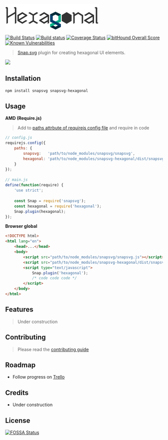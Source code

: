 
<p align="left">
    <a href="https://github.com/jhwohlgemuth/snapsvg-hexagonal"><img width="300px" alt="snapsvg-hexagonal" src="https://raw.githubusercontent.com/jhwohlgemuth/snapsvg-hexagonal/master/media/hexagonal.png"/></a>
</p>

[![Build Status](https://travis-ci.org/jhwohlgemuth/snapsvg-hexagonal.svg?branch=master)](https://travis-ci.org/jhwohlgemuth/snapsvg-hexagonal)
[![Build status](https://ci.appveyor.com/api/projects/status/j2scpcedrevwejvb?svg=true)](https://ci.appveyor.com/project/jhwohlgemuth/snapsvg-hexagonal)
[![Coverage Status](https://coveralls.io/repos/github/jhwohlgemuth/snapsvg-hexagonal/badge.svg?branch=master)](https://coveralls.io/github/jhwohlgemuth/snapsvg-hexagonal?branch=master)
[![bitHound Overall Score](https://www.bithound.io/github/jhwohlgemuth/snapsvg-hexagonal/badges/score.svg)](https://www.bithound.io/github/jhwohlgemuth/snapsvg-hexagonal)
[![Known Vulnerabilities](https://snyk.io/test/github/jhwohlgemuth/snapsvg-hexagonal/badge.svg)](https://snyk.io/test/github/jhwohlgemuth/snapsvg-hexagonal)

> [Snap.svg](http://snapsvg.io/) plugin for creating hexagonal UI elements.

<p align="left">
    <a href="https://github.com/jhwohlgemuth/snapsvg-hexagonal">
<img src="https://media.giphy.com/media/3o6vY7j5XZ5b2lOWys/giphy.gif"/></a>
</p>

Installation
------------

```bash
npm install snapsvg snapsvg-hexagonal
```

Usage
-----

**AMD (Require.js)**
> Add to [paths attrbute of requirejs config file](http://requirejs.org/docs/api.html#config-paths) and require in code

```js
// config.js
requirejs.config({
    paths: {
        snapsvg:   'path/to/node_modules/snapsvg/snapsvg',
        hexagonal: 'path/to/node_modules/snapsvg-hexagonal/dist/snapsvg-hexagonal'
    }
});

// main.js
define(function(require) {
    'use strict';

    const Snap = require('snapsvg');
    const hexagonal = require('hexagonal');
    Snap.plugin(hexagonal);
});
```

**Browser global**

```html
<!DOCTYPE html>
<html lang="en">
    <head>...</head>
    <body>
        <script src="path/to/node_modules/snapsvg/snapsvg.js"></script>
        <script src="path/to/node_modules/snapsvg-hexagonal/dist/snapsvg-hexagonal.js"></script>
        <script type="text/javascript">
            Snap.plugin('hexagonal');
            /* code code code */
        </script>
    </body>
</html>
```

Features
--------
> Under construction

Contributing
------------
> Please read the [contributing guide](.github/CONTRIBUTING.md)

Roadmap
-------
- Follow progress on [Trello](https://trello.com/b/MaTNvM8a/hexagonal)

Credits
-------
- Under construction

License
-------
[![FOSSA Status](https://app.fossa.io/api/projects/git%2Bhttps%3A%2F%2Fgithub.com%2Fjhwohlgemuth%2Fsnapsvg-hexagonal.svg?type=large)](https://app.fossa.io/projects/git%2Bhttps%3A%2F%2Fgithub.com%2Fjhwohlgemuth%2Fsnapsvg-hexagonal?ref=badge_large)
